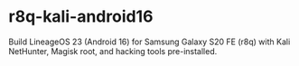 # r8q-kali-android16

Build LineageOS 23 (Android 16) for Samsung Galaxy S20 FE (r8q) with Kali NetHunter, Magisk root, and hacking tools pre-installed.
